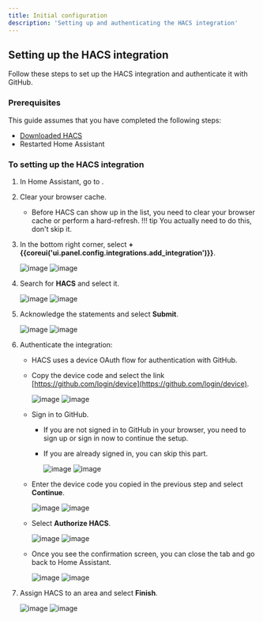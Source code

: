 ```yaml
---
title: Initial configuration
description: 'Setting up and authenticating the HACS integration'
---
```


## Setting up the HACS integration

Follow these steps to set up the HACS integration and authenticate it with GitHub.

### Prerequisites


This guide assumes that you have completed the following steps:

   - [Downloaded HACS](/docs/use/download/prerequisites.md)
   - Restarted Home Assistant

### To setting up the HACS integration

1. In Home Assistant, go to <!-- hacs:my integrations title="**{{coreui('panel.config')}}** > **{{coreui('ui.panel.config.dashboard.devices.main')}}**" -->.
2. Clear your browser cache.
    - Before HACS can show up in the list, you need to clear your browser cache or perform a hard-refresh.
    !!! tip
        You actually need to do this, don't skip it.

3. In the bottom right corner, select **+ {{coreui('ui.panel.config.integrations.add_integration')}}**.

    ![image](/assets/images/screenshots/core/integrations/light.png#only-light)
    ![image](/assets/images/screenshots/core/integrations/dark.png#only-dark)

4. Search for **HACS** and select it.

    ![image](/assets/images/screenshots/core/select_brand/light.png#only-light)
    ![image](/assets/images/screenshots/core/select_brand/dark.png#only-dark)

5. Acknowledge the statements and select **Submit**.

    ![image](/assets/images/screenshots/core/config_flow/init/light.png#only-light)
    ![image](/assets/images/screenshots/core/config_flow/init/dark.png#only-dark)

6. Authenticate the integration:
    - HACS uses a device OAuth flow for authentication with GitHub.
    - Copy the device code and select the link [https://github.com/login/device](https://github.com/login/device).

        ![image](/assets/images/screenshots/core/config_flow/waiting/light.png#only-light)
        ![image](/assets/images/screenshots/core/config_flow/waiting/dark.png#only-dark)

    - Sign in to GitHub.
        - If you are not signed in to GitHub in your browser, you need to sign up or sign in now to continue the setup.
        - If you are already signed in, you can skip this part.

            ![image](/assets/images/screenshots/github/signin/light.png#only-light)
            ![image](/assets/images/screenshots/github/signin/dark.png#only-dark)

    - Enter the device code you copied in the previous step and select **Continue**.

        ![image](/assets/images/screenshots/github/enter_code/light.png#only-light)
        ![image](/assets/images/screenshots/github/enter_code/dark.png#only-dark)

    - Select **Authorize HACS**.

        ![image](/assets/images/screenshots/github/authorize/light.png#only-light)
        ![image](/assets/images/screenshots/github/authorize/dark.png#only-dark)

    - Once you see the confirmation screen, you can close the tab and go back to Home Assistant.

        ![image](/assets/images/screenshots/github/confirmation/light.png#only-light)
        ![image](/assets/images/screenshots/github/confirmation/dark.png#only-dark)

7. Assign HACS to an area and select **Finish**.

    ![image](/assets/images/screenshots/core/config_flow/success/light.png#only-light)
    ![image](/assets/images/screenshots/core/config_flow/success/dark.png#only-dark)

